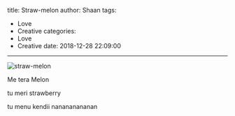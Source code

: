 title: Straw-melon
author: Shaan
tags:
  - Love
  - Creative
categories:
  - Love
  - Creative
date: 2018-12-28 22:09:00
---

![straw-melon](\images\Straw-melon.png)

Me tera Melon

tu meri strawberry

tu menu kendii nanananananan
